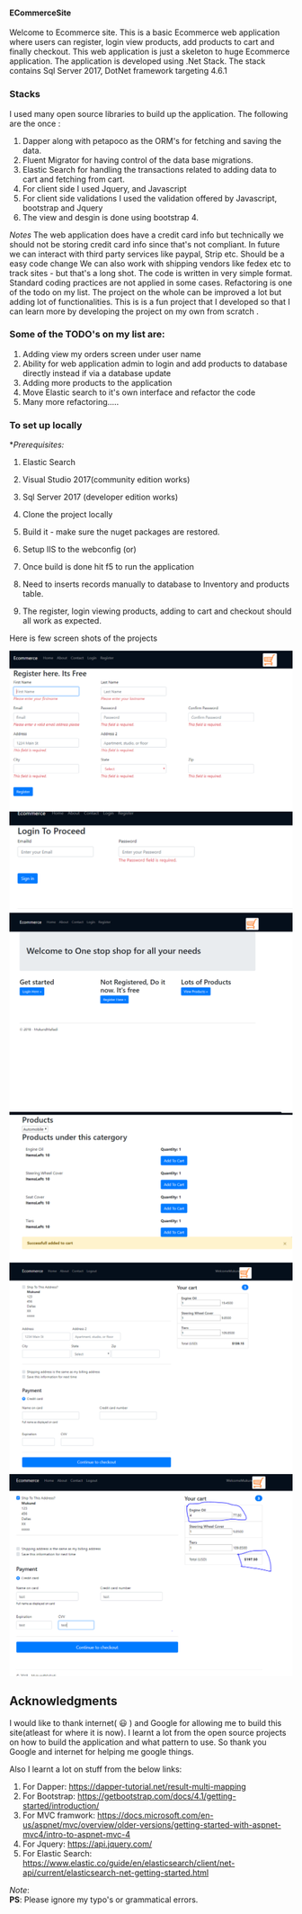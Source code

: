 #### ECommerceSite
Welcome to Ecommerce site. 
This is a basic Ecommerce web application where users can register, login view products, add products to cart and finally checkout.
This web application is just a skeleton to huge Ecommerce application.
The  application is developed using .Net Stack.
The stack contains Sql Server 2017, DotNet framework targeting 4.6.1

### **Stacks**
I used many open source libraries to build up the application. The following are the once :
1. Dapper along with petapoco as the ORM's for fetching and saving the data.
2. Fluent Migrator for having control of the data base migrations.
3. Elastic Search for handling the transactions related to adding data to cart and fetching from cart.
4. For client side I used Jquery, and Javascript
5. For client side validations I used the validation offered by Javascript, bootstrap and Jquery
6. The view and desgin is done using bootstrap 4.

*Notes*
The web application does have a credit card info but technically we should not be storing credit card info since that's not compliant.
In future we can interact with third party services like paypal, Strip etc. Should be a easy code change
We can also work with shipping vendors like fedex etc to track sites - but that's a long shot.
The code is written in very simple format. Standard coding practices are not applied in some cases. Refactoring is one of the todo on my list.
The project on the whole can be improved a lot but adding lot of functionalities.
This is is a fun project that I developed so that I can learn more by developing the project on my own from scratch .

### Some of the **TODO's** on my list are:
1. Adding view my orders screen under user name
2. Ability for web application admin to login and add products to database directly instead if via a database update
3. Adding more products to the application
4. Move Elastic search to it's own interface and refactor the code
5. Many more refactoring.....

### **To set up locally**
**Prerequisites:*
1. Elastic Search
2. Visual Studio 2017(community edition works)
3. Sql Server 2017 (developer edition works)

1. Clone the project locally
2. Build it - make sure the nuget packages are restored.
3. Setup IIS to the webconfig (or)
4. Once build is done hit f5 to run the application
5. Need to inserts records manually to database to Inventory and products table.
6. The register, login viewing products, adding to cart and checkout should all work as expected.

Here is few screen shots of the projects

![Image](/EcommerceMvc/Images/RegisterPage.PNG?raw=true "Register View Page")
![Image](/EcommerceMvc/Images/LoginPage.PNG?raw=true "Login View Page")
![Image](/EcommerceMvc/Images/LandingPage.PNG?raw=true "Landing View Page")
![Image](/EcommerceMvc/Images/AddToCart.PNG?raw=true "Add To Cart View Page")
![Image](/EcommerceMvc/Images/CheckoutModel.PNG?raw=true "Checkout View Page")
![Image](/EcommerceMvc/Images/InteractivePriceUpdate.PNG?raw=true "InteractivePriceUpdate Page")

## Acknowledgments

I would like to thank internet( :smiley: )  and Google for allowing me to build this site(atleast for where it is now). I learnt a lot from the open source projects on how to build the application and what pattern to use. So thank you Google and internet for helping me google things.

Also I learnt a lot on stuff from the below links:
1. For Dapper: https://dapper-tutorial.net/result-multi-mapping
2. For Bootstrap: https://getbootstrap.com/docs/4.1/getting-started/introduction/
3. For MVC framwork: https://docs.microsoft.com/en-us/aspnet/mvc/overview/older-versions/getting-started-with-aspnet-mvc4/intro-to-aspnet-mvc-4
4. For Jquery: https://api.jquery.com/
5. For Elastic Search: https://www.elastic.co/guide/en/elasticsearch/client/net-api/current/elasticsearch-net-getting-started.html

*Note*:  
**PS**: Please ignore my typo's or grammatical errors.
